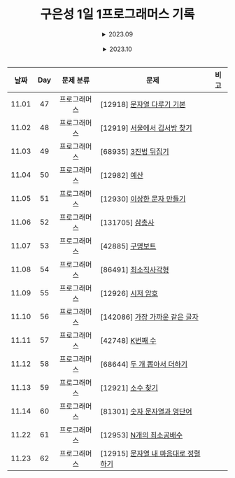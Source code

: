<div align="center">

# 구은성 1일 1프로그래머스 기록

<details>
<summary> 2023.09 </summary>

| 날짜 | Day |  문제 분류   | 문제                                                  | 비고 |
| :--: | :-: | :----------: | ----------------------------------------------------- | ---- |
| 9.16 |  1  | 프로그래머스 | [12944] [평균 구하기](./9%EC%9B%94/0916/)            |        |
| 9.17 |  2  | 프로그래머스 | [178871] [달리기 경주](./9%EC%9B%94/0917/)           |        |
| 9.18 |  3  | 프로그래머스 | [172928] [공원 산책](./9%EC%9B%94/0918/)             |        |
| 9.19 |  4  | 프로그래머스 | [176963] [추억 점수](./9%EC%9B%94/0919/)             |        |
| 9.20 |  5  | 프로그래머스 | [12954] [x만큼 간격이 있는 n개의 숫자](./9%EC%9B%94/0920/)|    |
| 9.21 |  6  | 프로그래머스 | [87389] [나머지가 1이 되는 수 찾기](./9%EC%9B%94/0921/)|       |
| 9.22 |  7  | 프로그래머스 | [12928] [약수의 합](./9%EC%9B%94/0922/)              |        |
| 9.23 |  8  | 프로그래머스 | [77884] [약수의 개수와 덧셈](./9%EC%9B%94/0923/)      |        |
| 9.24 |  9  | 프로그래머스 | [12931] [자릿수 더하기](./9%EC%9B%94/0924/)           |        |
| 9.25 |  10 | 프로그래머스 | [12950] [행렬의 덧셈](./9%EC%9B%94/0925/)             |        |
| 9.26 |  11 | 프로그래머스 | [12943] [콜라츠 추측](./9%EC%9B%94/0926/)             |        |
| 9.27 |  12 | 프로그래머스 | [12940] [최대공약수와 최소공배수](./9%EC%9B%94/0927/)  |        |
| 9.28 |  13 | 프로그래머스 | [136798] [기사단원의 무기](./9%EC%9B%94/0928/)        |        |
| 9.29 |  14 | 프로그래머스 | [12947] [하샤드 수](./9%EC%9B%94/0929/)               |        |
| 9.30 |  15 | 프로그래머스 | [12934] [정수 제곱근 판별](./9%EC%9B%94/0930/)        |        |
</details>
</br>

<details>
<summary> 2023.10 </summary>

| 날짜 | Day |  문제 분류   | 문제                                                  | 비고 |
| :--: | :-: | :----------: | ----------------------------------------------------- | ---- |
| 10.01 | 16 | 프로그래머스 | [12948] [핸드폰 번호 가리기](./10%EC%9B%94/1001/)       |      |
| 10.02 | 17 | 프로그래머스 | [70128] [내적](./10%EC%9B%94/1002/)                    |      |
| 10.03 | 18 | 프로그래머스 | [161989] [덧칠하기](./10%EC%9B%94/1003/)               |      |
| 10.04 | 19 | 프로그래머스 | [147355] [크기가 작은 부분 문자열](./10%EC%9B%94/1004/) |      |
| 10.05 | 20 | 프로그래머스 | [12969] [직사각형 별찍기](./10월/1005/12969/)           |      |
|       |    | 프로그래머스 | [12906] [같은 숫자는 싫어](./10월/1005/12906/)          |      |
| 10.06 | 21 | 프로그래머스 | [140108] [문자열 나누기](./10%EC%9B%94/1006/)           |      |
| 10.07 | 22 | 프로그래머스 | [12903] [가운데 글자 가져오기](./10%EC%9B%94/1007/)     |      |
| 10.08 | 23 | 프로그래머스 | [12922] [수박수박수박수박수박수?](./10%EC%9B%94/1008/)  |      |
| 10.09 | 24 | 프로그래머스 | [12937] [짝수와 홀수](./10%EC%9B%94/1009/)             |      |
| 10.10 | 25 | 프로그래머스 | [12925] [문자열을 정수로 바꾸기](./10%EC%9B%94/1010/)   |      |
| 10.11 | 26 | 프로그래머스 | [12939] [최댓값과 최솟값](./10%EC%9B%94/1011/)          |      |
| 10.12 | 27 | 프로그래머스 | [12951] [JadenCase 문자열 만들기](./10%EC%9B%94/1012/)  |      |
| 10.13 | 28 | 프로그래머스 | [76501] [음양 더하기](./10%EC%9B%94/1013/)              |      |
| 10.14 | 29 | 프로그래머스 | [12945] [피보나치 수](./10%EC%9B%94/1014/)              |      |
| 10.15 | 30 | 프로그래머스 | [12941] [최솟값 만들기](./10%EC%9B%94/1015/)            |      |
| 10.16 | 31 | 프로그래머스 | [12909] [올바른 괄호](./10%EC%9B%94/1016/)              |      |
| 10.17 | 32 | 프로그래머스 | [70129] [이진 변환 반복하기](./10월/1017/)               |      |
| 10.18 | 33 | 프로그래머스 | [42842] [카펫](./10월/1018/)                            |      |
| 10.19 | 34 | 프로그래머스 | [12924] [숫자의 표현](./10월/1019/)                      |      |
| 10.20 | 35 | 프로그래머스 | [12911] [다음 큰 숫자](./10월/1020/)                     |      |
| 10.21 | 36 | 프로그래머스 | [12973] [짝지어 제거하기](./10월/1021/)                   |      |
| 10.22 | 37 | 프로그래머스 | [12981] [영어 끝말잇기](./10월/1022/)                     |      |
| 10.23 | 38 | 프로그래머스 | [12932] [자연수 뒤집어 배열로 만들기](./10월/1023/)        |      |
| 10.24 | 39 | 프로그래머스 | [12933] [정수 내림차순으로 배치하기](./10월/1024/)         |      |
| 10.25 | 40 | 프로그래머스 | [12916] [문자열 내 p와 y의 개수](./10월/1025/)            |      |
| 10.26 | 41 | 프로그래머스 | [12912] [두 정수 사이의 합](./10월/1026/)                 |      |
| 10.27 | 42 | 프로그래머스 | [12910] [나누어 떨어지는 숫자 배열](./10월/1027/)          |      |
| 10.28 | 43 | 프로그래머스 | [86501] [없는 숫자 더하기](./10월/1028/)                  |      |
| 10.29 | 44 | 프로그래머스 | [12935] [제일 작은 수 제거하기](./10월/1029/)             |      |
| 10.30 | 45 | 프로그래머스 | [12917] [문자열 내림차순으로 배치하기](./10월/1030/)      |       |
| 10.31 | 46 | 프로그래머스 | [82612] [부족한 금액 계산하기](./10월/1031/)              |       |
</details>
</br>

| 날짜 | Day |  문제 분류   | 문제                                                  | 비고 |
| :--: | :-: | :----------: | ----------------------------------------------------- | ---- |
| 11.01 | 47 | 프로그래머스 | [12918] [문자열 다루기 기본](./11월/1101/)              |      |
| 11.02 | 48 | 프로그래머스 | [12919] [서울에서 김서방 찾기](./11월/1102/)            |      |
| 11.03 | 49 | 프로그래머스 | [68935] [3진법 뒤집기](./11월/1103/)                   |       |
| 11.04 | 50 | 프로그래머스 | [12982] [예산](./11월/1104/)                           |      |
| 11.05 | 51 | 프로그래머스 | [12930] [이상한 문자 만들기](./11월/1105/)              |      |
| 11.06 | 52 | 프로그래머스 | [131705] [삼총사](./11월/1106/)                        |       |
| 11.07 | 53 | 프로그래머스 | [42885] [구명보트](./11월/1107/)                       |       |
| 11.08 | 54 | 프로그래머스 | [86491] [최소직사각형](./11월/1108/)                   |       |
| 11.09 | 55 | 프로그래머스 | [12926] [시저 암호](./11월/1109/)                      |       |
| 11.10 | 56 | 프로그래머스 | [142086] [가장 가까운 같은 글자](./11월/1110/)          |       |
| 11.11 | 57 | 프로그래머스 | [42748] [K번째 수](./11월/1111/)                       |       |
| 11.12 | 58 | 프로그래머스 | [68644] [두 개 뽑아서 더하기](./11월/1112/)             |       |
| 11.13 | 59 | 프로그래머스 | [12921] [소수 찾기](./11월/1113/)                       |       |
| 11.14 | 60 | 프로그래머스 | [81301] [숫자 문자열과 영단어](./11월/1114/)             |       |
| 11.22 | 61 | 프로그래머스 | [12953] [N개의 최소공배수](./11월/1122/)                 |       |
| 11.23 | 62 | 프로그래머스 | [12915] [문자열 내 마음대로 정렬하기](./11월/1123/)       |       |

</div>